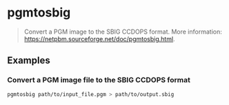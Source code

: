 # pgmtosbig

> Convert a PGM image to the SBIG CCDOPS format. More information: <https://netpbm.sourceforge.net/doc/pgmtosbig.html>.

## Examples

### Convert a PGM image file to the SBIG CCDOPS format

```bash
pgmtosbig path/to/input_file.pgm > path/to/output.sbig
```
